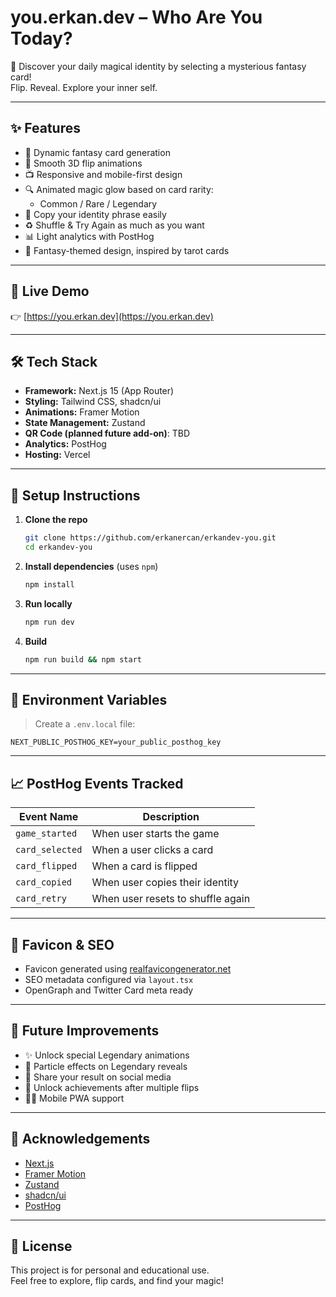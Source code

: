 # you.erkan.dev – Who Are You Today?

🌟 Discover your daily magical identity by selecting a mysterious fantasy card!  
Flip. Reveal. Explore your inner self.

---

## ✨ Features

- 💎 Dynamic fantasy card generation
- 🔣 Smooth 3D flip animations
- 📺 Responsive and mobile-first design
- 🔍 Animated magic glow based on card rarity:
  - Common / Rare / Legendary
- 🌟 Copy your identity phrase easily
- ♻ Shuffle & Try Again as much as you want
- 📊 Light analytics with PostHog
- 💜 Fantasy-themed design, inspired by tarot cards

---

## 🚀 Live Demo

👉 [https://you.erkan.dev](https://you.erkan.dev)

---

## 🛠 Tech Stack

- **Framework:** Next.js 15 (App Router)
- **Styling:** Tailwind CSS, shadcn/ui
- **Animations:** Framer Motion
- **State Management:** Zustand
- **QR Code (planned future add-on)**: TBD
- **Analytics:** PostHog
- **Hosting:** Vercel

---

## 📁 Setup Instructions

1. **Clone the repo**

   ```bash
   git clone https://github.com/erkanercan/erkandev-you.git
   cd erkandev-you
   ```

2. **Install dependencies** (uses `npm`)

   ```bash
   npm install
   ```

3. **Run locally**

   ```bash
   npm run dev
   ```

4. **Build**
   ```bash
   npm run build && npm start
   ```

---

## 🔐 Environment Variables

> Create a `.env.local` file:

```env
NEXT_PUBLIC_POSTHOG_KEY=your_public_posthog_key
```

---

## 📈 PostHog Events Tracked

| Event Name      | Description                       |
| --------------- | --------------------------------- |
| `game_started`  | When user starts the game         |
| `card_selected` | When a user clicks a card         |
| `card_flipped`  | When a card is flipped            |
| `card_copied`   | When user copies their identity   |
| `card_retry`    | When user resets to shuffle again |

---

## 🌌 Favicon & SEO

- Favicon generated using [realfavicongenerator.net](https://realfavicongenerator.net/)
- SEO metadata configured via `layout.tsx`
- OpenGraph and Twitter Card meta ready

---

## 📅 Future Improvements

- ✨ Unlock special Legendary animations
- 💫 Particle effects on Legendary reveals
- 🔗 Share your result on social media
- 🔐 Unlock achievements after multiple flips
- 🛋‍♀️ Mobile PWA support

---

## 💃 Acknowledgements

- [Next.js](https://nextjs.org/)
- [Framer Motion](https://framer.com/motion)
- [Zustand](https://zustand-demo.pmnd.rs/)
- [shadcn/ui](https://ui.shadcn.com/)
- [PostHog](https://posthog.com)

---

## 💊 License

This project is for personal and educational use.  
Feel free to explore, flip cards, and find your magic!
